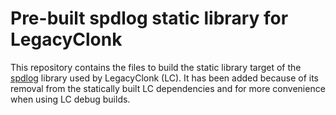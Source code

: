 # Pre-built spdlog static library for LegacyClonk

This repository contains the files to build the static library target of the [spdlog](https://github.com/gabime/spdlog) library used by LegacyClonk (LC).
It has been added because of its removal from the statically built LC dependencies and for more convenience when using LC debug builds.
